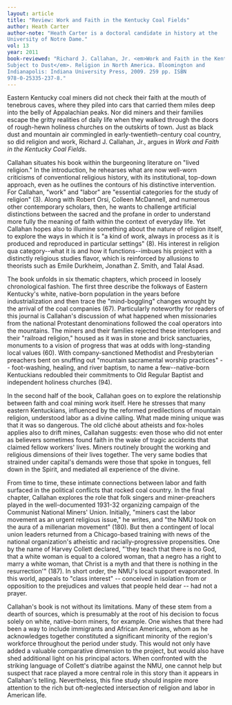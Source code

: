 ```yaml
---
layout: article
title: "Review: Work and Faith in the Kentucky Coal Fields"
author: Heath Carter
author-note: "Heath Carter is a doctoral candidate in history at the
University of Notre Dame."
vol: 13
year: 2011
book-reviewed: "Richard J. Callahan, Jr. <em>Work and Faith in the Kentucky Coal Fields:
Subject to Dust</em>. Religion in North America. Bloomington and
Indianapolis: Indiana University Press, 2009. 259 pp. ISBN
978-0-25335-237-8."
---
```


Eastern Kentucky coal miners did not check their faith at the mouth of
tenebrous caves, where they piled into cars that carried them miles deep
into the belly of Appalachian peaks. Nor did miners and their families
escape the gritty realities of daily life when they walked through the
doors of rough-hewn holiness churches on the outskirts of town. Just as
black dust and mountain air commingled in early-twentieth-century coal
country, so did religion and work, Richard J. Callahan, Jr., argues in
*Work and Faith in the Kentucky Coal Fields*.

Callahan situates his book within the burgeoning literature on "lived
religion." In the introduction, he rehearses what are now well-worn
criticisms of conventional religious history, with its institutional,
top-down approach, even as he outlines the contours of his distinctive
intervention. For Callahan, "work" and "labor" are "essential categories
for the study of religion" (3). Along with Robert Orsi, Colleen
McDannell, and numerous other contemporary scholars, then, he wants to
challenge artificial distinctions between the sacred and the profane in
order to understand more fully the meaning of faith within the context
of everyday life. Yet Callahan hopes also to illumine something about
the nature of religion itself, to explore the ways in which it is "a
kind of work, always in process as it is produced and reproduced in
particular settings" (8). His interest in religion qua category--what it
is and how it functions--imbues his project with a distinctly religious
studies flavor, which is reinforced by allusions to theorists such as
Emile Durkheim, Jonathan Z. Smith, and Talal Asad.

The book unfolds in six thematic chapters, which proceed in loosely
chronological fashion. The first three describe the folkways of Eastern
Kentucky's white, native-born population in the years before
industrialization and then trace the "mind-boggling" changes wrought by
the arrival of the coal companies (67). Particularly noteworthy for
readers of this journal is Callahan's discussion of what happened when
missionaries from the national Protestant denominations followed the
coal operators into the mountains. The miners and their families
rejected these interlopers and their "railroad religion," housed as it
was in stone and brick sanctuaries, monuments to a vision of progress
that was at odds with long-standing local values (60). With
company-sanctioned Methodist and Presbyterian preachers bent on snuffing
out "mountain sacramental worship practices" -- foot-washing, healing,
and river baptism, to name a few--native-born Kentuckians redoubled their
commitments to Old Regular Baptist and independent holiness churches
(94).

In the second half of the book, Callahan goes on to explore the
relationship between faith and coal mining work itself. Here he stresses
that many eastern Kentuckians, influenced by the reformed predilections
of mountain religion, understood labor as a divine calling. What made
mining unique was that it was so dangerous. The old cliché about
atheists and fox-holes applies also to drift mines, Callahan suggests:
even those who did not enter as believers sometimes found faith in the
wake of tragic accidents that claimed fellow workers' lives. Miners
routinely brought the working and religious dimensions of their lives
together. The very same bodies that strained under capital's demands
were those that spoke in tongues, fell down in the Spirit, and mediated
all experience of the divine.

From time to time, these intimate connections between labor and faith
surfaced in the political conflicts that rocked coal country. In the
final chapter, Callahan explores the role that folk singers and
miner-preachers played in the well-documented 1931-32 organizing
campaign of the Communist National Miners' Union. Initially, "miners
cast the labor movement as an urgent religious issue," he writes, and
"the NMU took on the aura of a millenarian movement" (180). But then a
contingent of local union leaders returned from a Chicago-based training
with news of the national organization's atheistic and
racially-progressive propensities. One by the name of Harvey Collett
declared, "'they teach that there is no God, that a white woman is equal
to a colored woman, that a negro has a right to marry a white woman,
that Christ is a myth and that there is nothing in the resurrection'"
(187). In short order, the NMU's local support evaporated. In this
world, appeals to "class interest" -- conceived in isolation from or
opposition to the prejudices and values that people held dear -- had not
a prayer.

Callahan's book is not without its limitations. Many of these stem from
a dearth of sources, which is presumably at the root of his decision to
focus solely on white, native-born miners, for example. One wishes that
there had been a way to include immigrants and African Americans, whom
as he acknowledges together constituted a significant minority of the
region's workforce throughout the period under study. This would not
only have added a valuable comparative dimension to the project, but
would also have shed additional light on his principal actors. When
confronted with the striking language of Collett's diatribe against the
NMU, one cannot help but suspect that race played a more central role in
this story than it appears in Callahan's telling. Nevertheless, this
fine study should inspire more attention to the rich but oft-neglected
intersection of religion and labor in American life.
